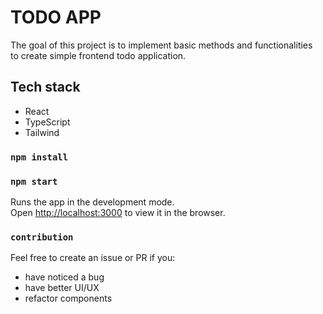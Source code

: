 # TODO APP

The goal of this project is to implement basic methods and functionalities\
to create simple frontend todo application.

## Tech stack

- React
- TypeScript
- Tailwind

### `npm install`

### `npm start`

Runs the app in the development mode.\
Open [http://localhost:3000](http://localhost:3000) to view it in the browser.

### `contribution`

Feel free to create an issue or PR if you:

- have noticed a bug
- have better UI/UX
- refactor components
